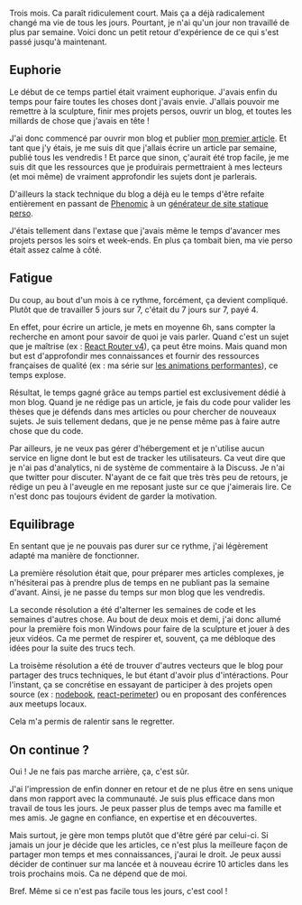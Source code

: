 Trois mois. Ca paraît ridiculement court. Mais ça a déjà radicalement changé ma vie de tous les jours. Pourtant, je n'ai qu'un jour non travaillé de plus par semaine. Voici donc un petit retour d'expérience de ce qui s'est passé jusqu'à maintenant.

## Euphorie

Le début de ce temps partiel était vraiment euphorique. J'avais enfin du temps pour faire toutes les choses dont j'avais envie. J'allais pouvoir me remettre à la sculpture, finir mes projets persos, ouvrir un blog, et toutes les millards de chose que j'avais en tête !

J'ai donc commencé par ouvrir mon blog et publier [mon premier article](/posts/changement-de-rythme). Et tant que j'y étais, je me suis dit que j'allais écrire un article par semaine, publié tous les vendredis ! Et parce que sinon, ç'aurait été trop facile, je me suis dit que les ressources que je produirais permettraient à mes lecteurs (et moi même) de vraiment approfondir les sujets dont je parlerais.

D'ailleurs la stack technique du blog a déjà eu le temps d'être refaite entièrement en passant de [Phenomic](https://github.com/MoOx/phenomic) à un [générateur de site statique perso](https://github.com/JulienPradet/blog-posts).

J'étais tellement dans l'extase que j'avais même le temps d'avancer mes projets persos les soirs et week-ends. En plus ça tombait bien, ma vie perso était assez calme à côté.

## Fatigue

Du coup, au bout d'un mois à ce rythme, forcément, ça devient compliqué. Plutôt que de travailler 5 jours sur 7, c'était du 7 jours sur 7, payé 4.

En effet, pour écrire un article, je mets en moyenne 6h, sans compter la recherche en amont pour savoir de quoi je vais parler. Quand c'est un sujet que je maîtrise (ex&nbsp;: [React Router v4](/posts/react-router-v4)), ça peut être moins. Mais quand mon but est d'approfondir mes connaissances et fournir des ressources françaises de qualité (ex : ma série sur [les animations performantes](https://www.julienpradet.fr/posts/des-animations-performantes-1)), ce temps explose.

Résultat, le temps gagné grâce au temps partiel est exclusivement dédié à mon blog. Quand je ne rédige pas un article, je fais du code pour valider les thèses que je défends dans mes articles ou pour chercher de nouveaux sujets. Je suis tellement dedans, que je ne pense même pas à faire autre chose que du code.

Par ailleurs, je ne veux pas gérer d'hébergement et je n'utilise aucun service en ligne dont le but est de tracker les utilisateurs. Ca veut dire que je n'ai pas d'analytics, ni de système de commentaire à la Discuss. Je n'ai que twitter pour discuter. N'ayant de ce fait que très très peu de retours, je rédige un peu à l'aveugle en me reposant juste sur ce que j'aimerais lire. Ce n'est donc pas toujours évident de garder la motivation.

## Equilibrage

En sentant que je ne pouvais pas durer sur ce rythme, j'ai légèrement adapté ma manière de fonctionner.

La première résolution était que, pour préparer mes articles complexes, je n'hésiterai pas à prendre plus de temps en ne publiant pas la semaine d'avant. Ainsi, je ne passe du temps sur mon blog que les vendredis.

La seconde résolution a été d'alterner les semaines de code et les semaines d'autres chose. Au bout de deux mois et demi, j'ai donc allumé pour la première fois mon Windows pour faire de la sculpture et jouer à des jeux vidéos. Ca me permet de respirer et, souvent, ça me débloque des idées pour la suite des trucs tech.

La troisème résolution a été de trouver d'autres vecteurs que le blog pour partager des trucs techniques, le but étant d'avoir plus d'intéractions. Pour l'instant, ça se concrétise en essayant de participer à des projets open source (ex&nbsp;: [nodebook](https://github.com/oncletom/nodebook), [react-perimeter](https://github.com/aweary/react-perimeter/issues/9)) ou en proposant des conférences aux meetups locaux.

Cela m'a permis de ralentir sans le regretter.

## On continue ?

Oui&nbsp;! Je ne fais pas marche arrière, ça, c'est sûr.

J'ai l'impression de enfin donner en retour et de ne plus être en sens unique dans mon rapport avec la communauté. Je suis plus efficace dans mon travail de tous les jours. Je peux passer plus de temps avec ma famille et mes amis. Je gagne en confiance, en expertise et en découvertes.

Mais surtout, je gère mon temps plutôt que d'être géré par celui-ci. Si jamais un jour je décide que les articles, ce n'est plus la meilleure façon de partager mon temps et mes connaissances, j'aurai le droit. Je peux aussi décider de continuer sur ma lancée et à nouveau écrire 10 articles dans les trois prochains mois. Ca ne dépend que de moi.

Bref. Même si ce n'est pas facile tous les jours, c'est cool !
